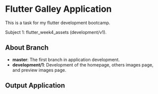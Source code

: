 # Flutter Galley Application
This is a task for my flutter development bootcamp.

Subject 1: flutter_week4_assets (development/v1).

## About Branch
- **master**: The first branch in application development.
- **development/1**: Development of the homepage, others images page, and preview images page.

## Output Application
  <!-- <img src="https://github.com/achmadfaizalawi/flutter_image_app/blob/development/1/assets/output_screenshots/homepage.png?raw=true" width="400" height="800"/> <img src="https://github.com/achmadfaizalawi/flutter_image_apps/blob/development/1/assets/output_screenshots/others_images.png?raw=true" width="400" height="800"/> 

  <img src="https://github.com/achmadfaizalawi/flutter_image_apps/blob/development/1/assets/output_screenshots/preview_images.png?raw=true" width="400" height="800"/> -->
